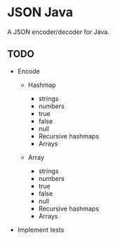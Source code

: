 # JSON Java
A JSON encoder/decoder for Java.

## TODO
- Encode
    - Hashmap
        - strings
        - numbers
        - true
        - false
        - null
        - Recursive hashmaps
        - Arrays
 
    - Array
        - strings
        - numbers
        - true
        - false
        - null
        - Recursive hashmaps
        - Arrays

- Implement tests
